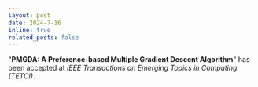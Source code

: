 ```yaml
---
layout: post
date: 2024-7-16 
inline: true
related_posts: false
---
```


"**PMGDA: A Preference-based Multiple Gradient Descent Algorithm**" has been accepted at *IEEE Transactions on Emerging Topics in Computing (TETCI)*. 

